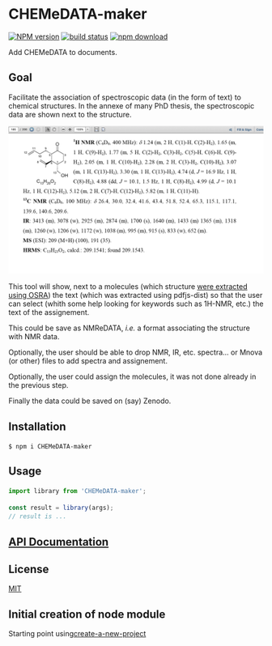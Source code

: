 # CHEMeDATA-maker

[![NPM version][npm-image]][npm-url]
[![build status][ci-image]][ci-url]
[![npm download][download-image]][download-url]

Add CHEMeDATA to documents.

## Goal

Facilitate the association of spectroscopic data (in the form of text) to chemical structures.
In the annexe of many PhD thesis, the spectroscopic data are shown next to the structure.

![Image from phd thesis with molecule and spectroscopic data](images/imagethesis.png)

This tool will show, next to a molecules (which structure [were extracted using OSRA](https://chemedata.github.io/fixingmolfiles/)) the text (which was extracted using pdfjs-dist) so that the user can select (whith some help looking for keywords such as 1H-NMR, etc.) the text of the assignement.

This could be save as NMReDATA, *i.e.* a format associating the structure with NMR data.

Optionally, the user should be able to drop NMR, IR, etc. spectra... or Mnova (or other) files to add spectra and assignement.

Optionally, the user could assign the molecules, it was not done already in the previous step.

Finally the data could be saved on (say) Zenodo.

## Installation

`$ npm i CHEMeDATA-maker`

## Usage

```js
import library from 'CHEMeDATA-maker';

const result = library(args);
// result is ...
```

## [API Documentation](https://CHEMeDATA.github.io/CHEMeDATA-maker/)

## License

[MIT](./LICENSE)

[npm-image]: https://img.shields.io/npm/v/CHEMeDATA-maker.svg
[npm-url]: https://www.npmjs.com/package/CHEMeDATA-maker
[ci-image]: https://github.com/CHEMeDATA/CHEMeDATA-maker/workflows/Node.js%20CI/badge.svg?branch=master
[ci-url]: https://github.com/CHEMeDATA/CHEMeDATA-maker/actions?query=workflow%3A%22Node.js+CI%22
[download-image]: https://img.shields.io/npm/dm/CHEMeDATA-maker.svg
[download-url]: https://www.npmjs.com/package/CHEMeDATA-maker


## Initial creation of node module 
Starting point using[create-a-new-project](https://github.com/cheminfo/generator-cheminfo/blob/master/START.md#create-a-new-project)

